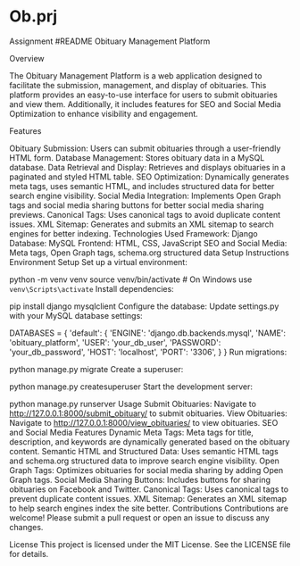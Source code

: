 # Ob.prj
Assignment 
#README 
Obituary Management Platform

Overview

The Obituary Management Platform is a web application designed to facilitate the submission, management, and display of obituaries. This platform provides an easy-to-use interface for users to submit obituaries and view them. Additionally, it includes features for SEO and Social Media Optimization to enhance visibility and engagement.

Features

Obituary Submission: Users can submit obituaries through a user-friendly HTML form.
Database Management: Stores obituary data in a MySQL database.
Data Retrieval and Display: Retrieves and displays obituaries in a paginated and styled HTML table.
SEO Optimization: Dynamically generates meta tags, uses semantic HTML, and includes structured data for better search engine visibility.
Social Media Integration: Implements Open Graph tags and social media sharing buttons for better social media sharing previews.
Canonical Tags: Uses canonical tags to avoid duplicate content issues.
XML Sitemap: Generates and submits an XML sitemap to search engines for better indexing.
Technologies Used
Framework: Django
Database: MySQL
Frontend: HTML, CSS, JavaScript
SEO and Social Media: Meta tags, Open Graph tags, schema.org structured data
Setup Instructions
Environment Setup
Set up a virtual environment:

python -m venv venv
source venv/bin/activate  # On Windows use `venv\Scripts\activate`
Install dependencies:

pip install django mysqlclient
Configure the database: Update settings.py with your MySQL database settings:

DATABASES = {
    'default': {
        'ENGINE': 'django.db.backends.mysql',
        'NAME': 'obituary_platform',
        'USER': 'your_db_user',
        'PASSWORD': 'your_db_password',
        'HOST': 'localhost',
        'PORT': '3306',
    }
}
Run migrations:

python manage.py migrate
Create a superuser:

python manage.py createsuperuser
Start the development server:

python manage.py runserver
Usage
Submit Obituaries: Navigate to http://127.0.0.1:8000/submit_obituary/ to submit obituaries.
View Obituaries: Navigate to http://127.0.0.1:8000/view_obituaries/ to view obituaries.
SEO and Social Media Features
Dynamic Meta Tags: Meta tags for title, description, and keywords are dynamically generated based on the obituary content.
Semantic HTML and Structured Data: Uses semantic HTML tags and schema.org structured data to improve search engine visibility.
Open Graph Tags: Optimizes obituaries for social media sharing by adding Open Graph tags.
Social Media Sharing Buttons: Includes buttons for sharing obituaries on Facebook and Twitter.
Canonical Tags: Uses canonical tags to prevent duplicate content issues.
XML Sitemap: Generates an XML sitemap to help search engines index the site better.
Contributions
Contributions are welcome! Please submit a pull request or open an issue to discuss any changes.

License
This project is licensed under the MIT License. See the LICENSE file for details.

